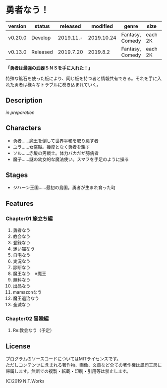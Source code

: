 # 勇者なう！

| version | status | released | modified | genre | size | site | contest |
| --- | --- | --- | --- | --- | --- | --- | --- |
| v0.20.0 | Develop | 2019.11.- | 2019.10.24 | Fantasy, Comedy | each 2K | [Site](https://novelup.plus/story/656073991) | [nothing](https://novelup.plus/) |
| v0.13.0 | Released | 2019.7.20 | 2019.8.2 | Fantasy, Comedy | each 2K | [Site](https://novelup.plus/story/656073991) | [nothing](https://novelup.plus/) |

**「勇者は最強の武器ＳＮＳを手に入れた！」**

特殊な鉱石を使った板により、同じ板を持つ者と情報共有できる。それを手に入れた勇者は様々なトラブルに巻き込まれていく。

## Description

*in preparation*

## Characters

- 勇者……魔王を倒して世界平和を取り戻す者
- ユラ……女盗賊。幾度となく勇者を騙す
- ソル……赤髪の男戦士。体力バカだが臆病者
- 魔子……謎の幼女的な魔法使い。スマフを手足のように操る

## Stages

- ジハーン王国……最初の島国。勇者が生まれ育った町

## Features

### Chapter01 旅立ち編

1. 勇者なう
2. 教会なう
3. 登録なう
4. 迷い猫なう
5. 自宅なう
6. 実況なう
7. 診断なう
8. 魔王なう　※魔王
9. 無料なう
10. 出品なう
11. mamazonなう
12. 魔王退治なう
13. 全滅なう

### Chapter02 冒険編

1. Re:教会なう（予定）

## License

プログラムのソースコードについてはMITライセンスです。  
ただしコンテンツに含まれる著作物、画像、文章など全ての著作権は凪司工房に帰属します。無断での複製・転載・印刷・引用等は禁止します。

(C)2019 N.T.Works


